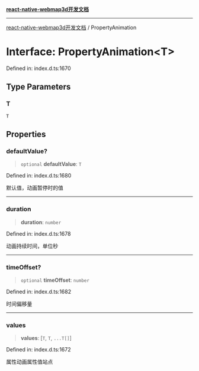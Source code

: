 [**react-native-webmap3d开发文档**](../README.md)

***

[react-native-webmap3d开发文档](../globals.md) / PropertyAnimation

# Interface: PropertyAnimation\<T\>

Defined in: index.d.ts:1670

## Type Parameters

### T

`T`

## Properties

### defaultValue?

> `optional` **defaultValue**: `T`

Defined in: index.d.ts:1680

默认值，动画暂停时的值

***

### duration

> **duration**: `number`

Defined in: index.d.ts:1678

动画持续时间，单位秒

***

### timeOffset?

> `optional` **timeOffset**: `number`

Defined in: index.d.ts:1682

时间偏移量

***

### values

> **values**: \[`T`, `T`, `...T[]`\]

Defined in: index.d.ts:1672

属性动画属性值站点
